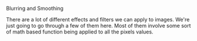 Blurring and Smoothing


There are a lot of different effects and filters we can apply to images. We're just going to go through a few of them here. Most of them involve some sort of math based function being applied to all the pixels values.

